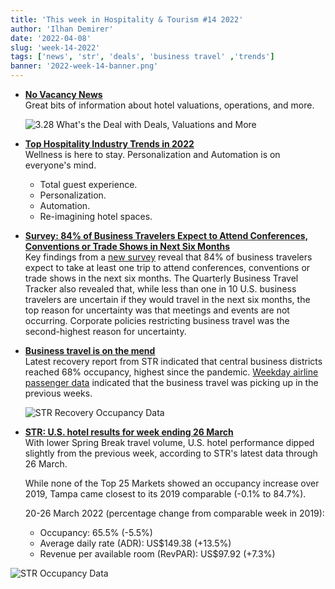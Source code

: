 ```yaml
---
title: 'This week in Hospitality & Tourism #14 2022'
author: 'Ilhan Demirer'
date: '2022-04-08'
slug: 'week-14-2022'
tags: ['news', 'str', 'deals', 'business travel' ,'trends']
banner: '2022-week-14-banner.png'
---
```

- **[No Vacancy News](https://www.youtube.com/watch?v=x3z0_z6g6Qg)**  
  Great bits of information about hotel valuations, operations, and more.
  
  ![3.28 What's the Deal with Deals, Valuations and More](https://i.ytimg.com/vi/x3z0_z6g6Qg/hqdefault.jpg)

- **[Top Hospitality Industry Trends in 2022](https://www.hospitalitynet.org/opinion/4109812.html)**  
  Wellness is here to stay. Personalization and Automation is on everyone's mind.
  - Total guest experience.
  - Personalization.
  - Automation.
  - Re-imagining hotel spaces.

- **[Survey: 84% of Business Travelers Expect to Attend Conferences, Conventions or Trade Shows in Next Six Months](https://www.hospitalitynet.org/news/4109830.html)**  
  Key findings from a [new survey](https://www.ustravel.org/sites/default/files/2022-04/business_travel_tracker_2022q1_exec_summary_5apr2022.pdf) reveal that 84% of business travelers expect to take at least one trip to attend conferences, conventions or trade shows in the next six months. The Quarterly Business Travel Tracker also revealed that, while less than one in 10 U.S. business travelers are uncertain if they would travel in the next six months, the top reason for uncertainty was that meetings and events are not occurring. Corporate policies restricting business travel was the second-highest reason for uncertainty.

- **[Business travel is on the mend](https://str.com/data-insights-blog/market-recovery-monitor-week-ending-26-march)**  
  Latest recovery report from STR indicated that central business districts reached 68% occupancy, highest since the pandemic. [Weekday airline passenger data](../dashboard/dashboard) indicated that the business travel was picking up in the previous weeks.

  ![STR Recovery Occupancy Data](/images/blogimages/2022-week-14-str-recovery-occupancy.png)
  
- **[STR: U.S. hotel results for week ending 26 March](https://str.com/press-release/str-us-hotel-results-week-ending-26-march)**  
  With lower Spring Break travel volume, U.S. hotel performance dipped slightly from the previous week, according to STR's latest data through 26 March.

  While none of the Top 25 Markets showed an occupancy increase over 2019, Tampa came closest to its 2019 comparable (-0.1% to 84.7%).
  
  20-26 March 2022 (percentage change from comparable week in 2019):

  - Occupancy: 65.5% (-5.5%)
  - Average daily rate (ADR): US$149.38 (+13.5%)
  - Revenue per available room (RevPAR): US$97.92 (+7.3%)

![STR Occupancy Data](/images/blogimages/2022-week-13-occupancy.png)
